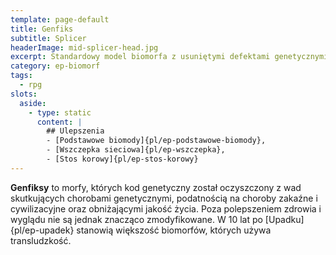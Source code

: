 ```yaml
---
template: page-default
title: Genfiks
subtitle: Splicer
headerImage: mid-splicer-head.jpg
excerpt: Standardowy model biomorfa z usuniętymi defektami genetycznymi
category: ep-biomorf
tags:
  - rpg
slots:
  aside:
    - type: static
      content: |
        ## Ulepszenia
        - [Podstawowe biomody]{pl/ep-podstawowe-biomody}, 
        - [Wszczepka sieciowa]{pl/ep-wszczepka}, 
        - [Stos korowy]{pl/ep-stos-korowy}
---
```

**Genfiksy** to morfy, których kod genetyczny został oczyszczony z wad skutkujących chorobami genetycznymi, podatnością na choroby zakaźne i cywilizacyjne oraz obniżającymi jakość życia. Poza polepszeniem zdrowia i wyglądu nie są jednak znacząco zmodyfikowane. W 10 lat po [Upadku]{pl/ep-upadek} stanowią większość biomorfów, których używa transludzkość.